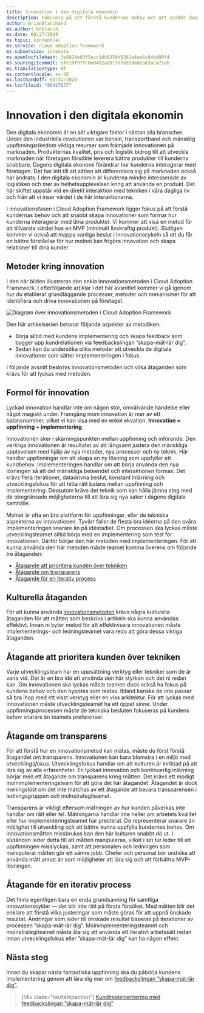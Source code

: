 ```yaml
---
title: Innovation i den digitala ekonomin
description: Fokusera på att förstå kundernas behov och att snabbt skapa molninnovationer som formar hur kunderna interagerar med dina produkter.
author: BrianBlanchard
ms.author: brblanch
ms.date: 09/27/2019
ms.topic: conceptual
ms.service: cloud-adoption-framework
ms.subservice: innovate
ms.openlocfilehash: 3e8824e93f5ecc1db8359d8361a4aa6c84dd00f4
ms.sourcegitcommit: afe10f97fc0e0402a881fdfa55dadebd3aca75ab
ms.translationtype: HT
ms.contentlocale: sv-SE
ms.lasthandoff: 03/31/2020
ms.locfileid: "80427637"
---
```

# <a name="innovation-in-the-digital-economy"></a>Innovation i den digitala ekonomin

Den digitala ekonomin är en allt viktigare faktor i nästan alla branscher. Under den industriella revolutionen var bensin, transportband och mänsklig uppfinningsrikedom viktiga resurser som främjade innovationen på marknaden. Produkternas kvalitet, pris och logistik bidrog till att utveckla marknaden när företagen försökte leverera bättre produkter till kunderna snabbare. Dagens digitala ekonomi förändrar hur kunderna interagerar med företagen. Det har lett till att sätten att differentiera sig på marknaden också har ändrats. I den digitala ekonomin är kunderna mindre intresserade av logistiken och mer av helhetsupplevelsen kring att använda en produkt. Det här skiftet uppstår vid en direkt interaktion med tekniken i våra dagliga liv och från att vi inser värdet i de här interaktionerna.

I innovationsfasen i Cloud Adoption Framework ligger fokus på att förstå kundernas behov och att snabbt skapa innovationer som formar hur kunderna interagerar med dina produkter. Vi kommer att visa en metod för att tillvarata värdet hos en MVP (minimalt livskraftig produkt). Slutligen kommer vi också att mappa vanliga beslut i innovationscykeln så att du får en bättre förståelse för hur molnet kan frigöra innovation och skapa relationer till dina kunder.

## <a name="innovate-methodology"></a>Metoder kring innovation

I den här bilden illustreras den enkla innovationsmetoden i Cloud Adoption Framework. I efterföljande artiklar i det här avsnittet kommer vi gå igenom hur du etablerar grundläggande processer, metoder och mekanismer för att identifiera och driva innovationen på företaget.

![Diagram över innovationsmetoden i Cloud Adoption Framework](../../_images/innovate/innovate-methodology.png)

Den här artikelserien betonar följande aspekter av metodiken:

- Börja alltid med kundens implementering och skapa feedback som bygger upp kundrelationen via feedbackslingan ”skapa-mät-lär dig”.
- Sedan kan du undersöka olika metoder att utveckla de digitala innovationer som sätter implementeringen i fokus.

I följande avsnitt beskrivs innovationsmetoden och vilka åtaganden som krävs för att lyckas med metoden.

## <a name="formula-for-innovation"></a>Formel för innovation

Lyckad innovation handlar inte om någon stor, omvälvande händelse eller något magiskt under. Framgång inom innovation är mer av ett balansnummer, vilket vi kan visa med en enkel ekvation: **Innovation = uppfinning + implementering**.

Innovationen sker i skärningspunkten mellan uppfinning och införande. Den verkliga innovationen är resultatet av att långsamt justera den mänskliga upplevelsen med hjälp av nya metoder, nya processer och ny teknik. Här handlar uppfinningar om att skapa en ny lösning som uppfyller ett kundbehov. Implementeringen handlar om att börja använda den nya lösningen så att det mänskliga beteendet och interaktionen formas. Det krävs flera iterationer, datadrivna beslut, konstant inlärning och utvecklingsfokus för att hitta rätt balans mellan uppfinning och implementering. Dessutom krävs det teknik som kan hålla jämna steg med de obegränsade möjligheterna till att lära sig nya saker i dagens digitala samhälle.

Molnet är ofta en bra plattform för uppfinningar, eller de tekniska aspekterna av innovationen. Tyvärr faller de flesta bra idéerna på den svåra implementeringen snarare än på idéstadiet. Om processen ska lyckas måste utvecklingsteamet alltid börja med en implementering som test för innovationen. Därför börjar den här metoden med implementeringen. För att kunna använda den här metoden måste teamet komma överens om följande tre åtaganden:

- [Åtagande att prioritera kunden över tekniken](#commitment-to-prioritize-customers-over-technology)
- [Åtagande om transparens](#commitment-to-transparency)
- [Åtagande för en iterativ process](#commitment-to-iteration)

## <a name="cultural-commitments"></a>Kulturella åtaganden

För att kunna använda [innovationsmetoden](../index.md) krävs några kulturella åtaganden för att måtten som beskrivs i artikeln ska kunna användas effektivt. Innan ni byter metod för att effektivisera innovationen måste implementerings- och ledningsteamet vara redo att göra dessa viktiga åtaganden.

## <a name="commitment-to-prioritize-customers-over-technology"></a>Åtagande att prioritera kunden över tekniken

Varje utvecklingsteam har en uppsättning verktyg eller tekniker som de är vana vid. Det är en bra idé att använda den här styrkan och det ni redan kan. Om innovationen ska lyckas måste teamen dock också ha fokus på kundens behov och den hypotes som testas. Ibland kanske de inte passar så bra ihop med ett visst verktyg eller en viss arkitektur. För att lyckas med innovationen måste utvecklingsteamet ha ett öppet sinne. Under uppfinningsprocessen måste de tekniska besluten fokuseras på kundens behov snarare än teamets preferenser.

## <a name="commitment-to-transparency"></a>Åtagande om transparens

För att förstå hur en innovationsmetod kan mätas, måste du först förstå åtagandet om transparens. Innovationen kan bara blomstra i en miljö med *utvecklingsfokus*. Utvecklingsfokus handlar om att kulturen är inriktad på att lära sig av alla erfarenheter. En lyckad innovation och kontinuerlig inlärning börjar med ett åtagande om transparens kring måtten. Det krävs ett modigt molnimplementeringsteam för att göra det här åtagandet. Åtagandet är dock meningslöst om det inte matchas av ett åtagande att bevara transparensen i ledningsgruppen och molnstrategiteamet.

Transparens är viktigt eftersom mätningen av hur kunden påverkas inte handlar om rätt eller fel. Mätningarna handlar inte heller om arbetets kvalitet eller hur implementeringsteamet har presterat. De representerar snarare än möjlighet till utveckling och att bättre kunna uppfylla kundernas behov. Om innovationsmåtten missbrukas kan den här kulturen snabbt dö ut. I slutänden leder detta till att måtten manipuleras, vilket i sin tur leder till att uppfinningen misslyckas, samt att personalen och ledningen som manipulerat måtten gör ett sämre jobb. Chefer och personal bör undvika att använda mått annat än som möjligheter att lära sig och att förbättra MVP-lösningen.

## <a name="commitment-to-iteration"></a>Åtagande för en iterativ process

Det finns egentligen bara en enda grundsanning för samtliga innovationscykler &mdash; det blir inte rätt på första försöket. Med måtten blir det enklare att förstå vilka justeringar som måste göras för att uppnå önskade resultat. Ändringar som leder till önskade resultat baseras på iterationer av processen ”skapa-mät-lär dig”. Molnimplementeringsteamet och molnstrategiteamet måste åta sig att använda ett iterativt arbetssätt redan innan utvecklingsfokus eller ”skapa-mät-lär dig” kan ha någon effekt.

## <a name="next-steps"></a>Nästa steg

Innan du skapar nästa fantastiska uppfinning ska du påbörja kundens implementering genom att lära dig mer om [feedbackslingan ”skapa-mät-lär dig”](./adoption.md).

> [!div class="nextstepaction"]
> [Kundimplementering med feedbackslingan ”skapa-mät-lär dig”](./adoption.md)
